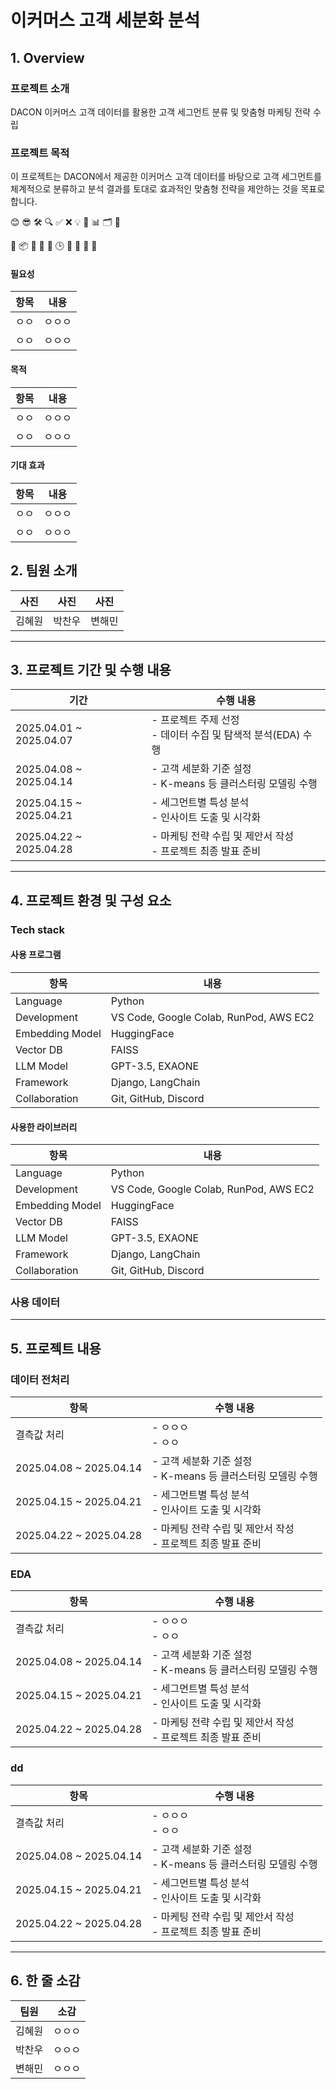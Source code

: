 # 이커머스 고객 세분화 분석

## 1. Overview

### 프로젝트 소개

DACON 이커머스 고객 데이터를 활용한 고객 세그먼트 분류 및 맞춤형 마케팅 전략 수립 

### 프로젝트 목적

이 프로젝트는 DACON에서 제공한 이커머스 고객 데이터를 바탕으로 고객 세그먼트를 체계적으로 분류하고 분석 결과를 토대로 효과적인 맞춤형 전략을 제안하는 것을 목표로 합니다. 

😊 😎 🛠️ 🔍 ✅ ❌ 💡 🚀 📊 🗂️ 📌

🎯 📦 🤖 🧠 📝 🕒 📁 🔧 🏁 🧩

#### 필요성

| 항목       | 내용                                                                 |
|------------|----------------------------------------------------------------------|
|ㅇㅇ|ㅇㅇㅇ|
|ㅇㅇ|ㅇㅇㅇ|

#### 목적

| 항목       | 내용                                                                 |
|------------|----------------------------------------------------------------------|
|ㅇㅇ|ㅇㅇㅇ|
|ㅇㅇ|ㅇㅇㅇ|

#### 기대 효과

| 항목       | 내용                                                                 |
|------------|----------------------------------------------------------------------|
|ㅇㅇ|ㅇㅇㅇ|
|ㅇㅇ|ㅇㅇㅇ|

## 2. 팀원 소개

|사진|사진|사진|
|---|---|---|
|김혜원|박찬우|변해민|

---

## 3. 프로젝트 기간 및 수행 내용

| 기간               | 수행 내용                                                   |
|--------------------|------------------------------------------------------------|
| 2025.04.01 ~ 2025.04.07 | - 프로젝트 주제 선정<br>- 데이터 수집 및 탐색적 분석(EDA) 수행          |
| 2025.04.08 ~ 2025.04.14 | - 고객 세분화 기준 설정<br>- K-means 등 클러스터링 모델링 수행         |
| 2025.04.15 ~ 2025.04.21 | - 세그먼트별 특성 분석<br>- 인사이트 도출 및 시각화                   |
| 2025.04.22 ~ 2025.04.28 | - 마케팅 전략 수립 및 제안서 작성<br>- 프로젝트 최종 발표 준비         |


---
## 4. 프로젝트 환경 및 구성 요소 

### Tech stack
#### 사용 프로그램

| 항목            | 내용                                               |
|-----------------|----------------------------------------------------|
| Language        | Python                                             |
| Development     | VS Code, Google Colab, RunPod, AWS EC2            |
| Embedding Model | HuggingFace                                       |
| Vector DB       | FAISS                                              |
| LLM Model       | GPT-3.5, EXAONE                                    |
| Framework       | Django, LangChain                                  |
| Collaboration   | Git, GitHub, Discord                               |

#### 사용한 라이브러리

| 항목            | 내용                                               |
|-----------------|----------------------------------------------------|
| Language        | Python                                             |
| Development     | VS Code, Google Colab, RunPod, AWS EC2            |
| Embedding Model | HuggingFace                                       |
| Vector DB       | FAISS                                              |
| LLM Model       | GPT-3.5, EXAONE                                    |
| Framework       | Django, LangChain                                  |
| Collaboration   | Git, GitHub, Discord                               |

### 사용 데이터


---
## 5. 프로젝트 내용

### 데이터 전처리

| 항목               | 수행 내용                                                   |
|--------------------|------------------------------------------------------------|
| 결측값 처리 | - ㅇㅇㅇ<br>- ㅇㅇ         |
| 2025.04.08 ~ 2025.04.14 | - 고객 세분화 기준 설정<br>- K-means 등 클러스터링 모델링 수행         |
| 2025.04.15 ~ 2025.04.21 | - 세그먼트별 특성 분석<br>- 인사이트 도출 및 시각화                   |
| 2025.04.22 ~ 2025.04.28 | - 마케팅 전략 수립 및 제안서 작성<br>- 프로젝트 최종 발표 준비         |

### EDA

| 항목               | 수행 내용                                                   |
|--------------------|------------------------------------------------------------|
| 결측값 처리 | - ㅇㅇㅇ<br>- ㅇㅇ         |
| 2025.04.08 ~ 2025.04.14 | - 고객 세분화 기준 설정<br>- K-means 등 클러스터링 모델링 수행         |
| 2025.04.15 ~ 2025.04.21 | - 세그먼트별 특성 분석<br>- 인사이트 도출 및 시각화                   |
| 2025.04.22 ~ 2025.04.28 | - 마케팅 전략 수립 및 제안서 작성<br>- 프로젝트 최종 발표 준비         |

### dd

| 항목               | 수행 내용                                                   |
|--------------------|------------------------------------------------------------|
| 결측값 처리 | - ㅇㅇㅇ<br>- ㅇㅇ         |
| 2025.04.08 ~ 2025.04.14 | - 고객 세분화 기준 설정<br>- K-means 등 클러스터링 모델링 수행         |
| 2025.04.15 ~ 2025.04.21 | - 세그먼트별 특성 분석<br>- 인사이트 도출 및 시각화                   |
| 2025.04.22 ~ 2025.04.28 | - 마케팅 전략 수립 및 제안서 작성<br>- 프로젝트 최종 발표 준비         |


---
## 6. 한 줄 소감 

| 팀원               | 소감                                                  |
|--------------------|------------------------------------------------------------|
| 김혜원 | ㅇㅇㅇ       |
| 박찬우 | ㅇㅇㅇ       |
| 변해민 | ㅇㅇㅇ       |


